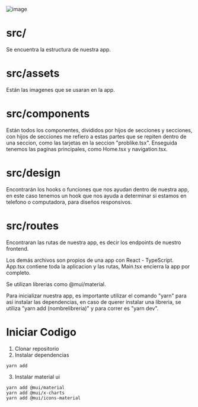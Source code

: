 ![image](https://github.com/Sdls31/dashboard-front/assets/127796900/b5b47040-86b5-40a4-a22c-2bbca031fc21)



# src/
Se encuentra la estructura de nuestra app.

# src/assets
Están las imagenes que se usaran en la app.

# src/components
Están todos los componentes, divididos por hijos de secciones y secciones, con hijos de secciones me refiero a estas partes que se repiten dentro de una seccion, como las tarjetas en la seccion "problike.tsx". Enseguida tenemos las paginas principales, como Home.tsx y navigation.tsx.

# src/design
Encontrarán los hooks o funciones que nos ayudan dentro de nuestra app, en este caso tenemos un hook que nos ayuda a determinar si estamos en telefono o computadora, para diseños responsivos.

# src/routes
Encontraran las rutas de nuestra app, es decir los endpoints de nuestro frontend.

Los demás archivos son propios de una app con React - TypeScript. App.tsx contiene toda la aplicacion y las rutas, Main.tsx encierra la app por completo.

Se utilizan librerias como @mui/material.

Para inicializar nuestra app, es importante utilizar el comando "yarn" para asi instalar las dependencias, en caso de querer instalar una libreria, se utiliza "yarn add (nombrelibreria)" y para correr es "yarn dev".

# Iniciar Codigo
1. Clonar repositorio
2. Instalar dependencias
```
yarn add
```

3. Instalar material ui
```
yarn add @mui/material
yarn add @mui/x-charts
yarn add @mui/icons-material
```

